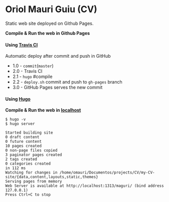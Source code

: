 # Oriol Mauri Guiu (CV)
Static web site deployed on Github Pages.

**Compile & Run the web in Github Pages**
#### Using [Travis CI](https://travis-ci.org/) ####

Automatic deploy after commit and push in GitHub

- 1.0 - `commit`(`master`)
- 2.0 - Travis CI
- 2.1 - `hugo` #compile
- 2.2 - `deploy.sh` commit and push to `gh-pages` branch
- 3.0 - GitHub Pages serves the new commit

#### Using [Hugo](https://gohugo.io/) ####

**Compile & Run the web in [localhost](http://localhost:1313)**
```
$ hugo -v
$ hugo server

Started building site
0 draft content
0 future content
10 pages created
0 non-page files copied
3 paginator pages created
2 tags created
0 categories created
in 112 ms
Watching for changes in /home/omauri/Documentos/projects/CV/my-CV-site/{data,content,layouts,static,themes}
Serving pages from memory
Web Server is available at http://localhost:1313/maguri/ (bind address 127.0.0.1)
Press Ctrl+C to stop
```
